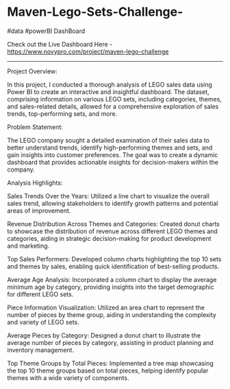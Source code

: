# Maven-Lego-Sets-Challenge-
#data #powerBI DashBoard 

Check out the Live Dashboard Here - https://www.novypro.com/project/maven-lego-challenge


---------------------------------------------------------------------------------------------------------------------------------------------------------------------
Project Overview:

In this project, I conducted a thorough analysis of LEGO sales data using Power BI to create an interactive and insightful dashboard. The dataset, comprising information on various LEGO sets, including categories, themes, and sales-related details, allowed for a comprehensive exploration of sales trends, top-performing sets, and more.

Problem Statement:

The LEGO company sought a detailed examination of their sales data to better understand trends, identify high-performing themes and sets, and gain insights into customer preferences. The goal was to create a dynamic dashboard that provides actionable insights for decision-makers within the company.


Analysis Highlights:

Sales Trends Over the Years: Utilized a line chart to visualize the overall sales trend, allowing stakeholders to identify growth patterns and potential areas of improvement.

Revenue Distribution Across Themes and Categories: Created donut charts to showcase the distribution of revenue across different LEGO themes and categories, aiding in strategic decision-making for product development and marketing.

Top Sales Performers: Developed column charts highlighting the top 10 sets and themes by sales, enabling quick identification of best-selling products.

Average Age Analysis: Incorporated a column chart to display the average minimum age by category, providing insights into the target demographic for different LEGO sets.

Piece Information Visualization: Utilized an area chart to represent the number of pieces by theme group, aiding in understanding the complexity and variety of LEGO sets.

Average Pieces by Category: Designed a donut chart to illustrate the average number of pieces by category, assisting in product planning and inventory management.

Top Theme Groups by Total Pieces: Implemented a tree map showcasing the top 10 theme groups based on total pieces, helping identify popular themes with a wide variety of components.

